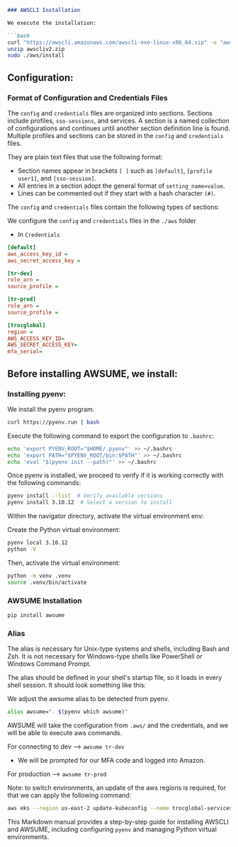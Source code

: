 ```markdown
### AWSCLI Installation

We execute the installation:

```bash
curl "https://awscli.amazonaws.com/awscli-exe-linux-x86_64.zip" -o "awscliv2.zip"
unzip awscliv2.zip
sudo ./aws/install
```

## Configuration:

### Format of Configuration and Credentials Files

The `config` and `credentials` files are organized into sections. Sections include profiles, `sso-sessions`, and services. A section is a named collection of configurations and continues until another section definition line is found. Multiple profiles and sections can be stored in the `config` and `credentials` files.

They are plain text files that use the following format:

- Section names appear in brackets `[ ]` such as `[default]`, `[profile user1]`, and `[sso-session]`.
- All entries in a section adopt the general format of `setting_name=value`.
- Lines can be commented out if they start with a hash character `(#)`.

The `config` and `credentials` files contain the following types of sections:

We configure the `config` and `credentials` files in the `./aws` folder
- In `Credentials`

```ini
[default]
aws_access_key_id = 
aws_secret_access_key =

[tr-dev]
role_arn = 
source_profile = 

[tr-prod]
role_arn = 
source_profile = 

[trocglobal]
region = 
AWS_ACCESS_KEY_ID=
AWS_SECRET_ACCESS_KEY=
mfa_serial=
```

## Before installing AWSUME, we install:

### Installing pyenv:

We install the pyenv program.

```bash
curl https://pyenv.run | bash
```

Execute the following command to export the configuration to `.bashrc`:

```bash
echo 'export PYENV_ROOT="$HOME/.pyenv"' >> ~/.bashrc
echo 'export PATH="$PYENV_ROOT/bin:$PATH"' >> ~/.bashrc
echo 'eval "$(pyenv init --path)"' >> ~/.bashrc
```

Once pyenv is installed, we proceed to verify if it is working correctly with the following commands:

```bash
pyenv install --list  # Verify available versions
pyenv install 3.10.12  # Select a version to install
```

Within the navigator directory, activate the virtual environment env:

Create the Python virtual environment:

```bash
pyenv local 3.10.12
python -V
```

Then, activate the virtual environment:

```bash
python -m venv .venv
source .venv/bin/activate
```

### AWSUME Installation

```bash
pip install awsume
```

### Alias

The alias is necessary for Unix-type systems and shells, including Bash and Zsh. It is not necessary for Windows-type shells like PowerShell or Windows Command Prompt.

The alias should be defined in your shell's startup file, so it loads in every shell session. It should look something like this:

We adjust the awsume alias to be detected from pyenv.

```bash
alias awsume=". $(pyenv which awsume)"
```


AWSUME will take the configuration from `.aws/` and the credentials, and we will be able to execute aws commands.

For connecting to dev --> `awsume tr-dev`
- We will be prompted for our MFA code and logged into Amazon.

For production --> `awsume tr-prod`

Note: to switch environments, an update of the aws regions is required, for that we can apply the following command:
```bash
aws eks --region us-east-2 update-kubeconfig --name trocglobal-services
```

This Markdown manual provides a step-by-step guide for installing AWSCLI and AWSUME, including configuring `pyenv` and managing Python virtual environments.
```